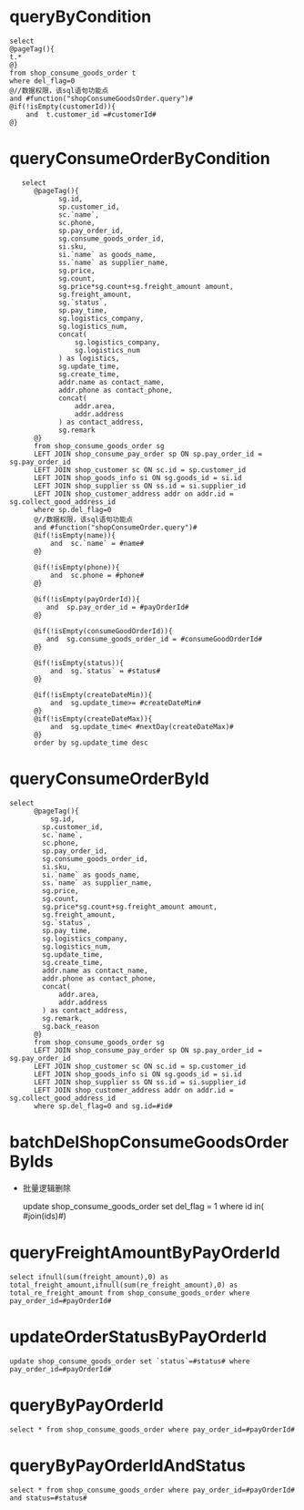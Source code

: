 queryByCondition
===


    select 
    @pageTag(){
    t.*
    @}
    from shop_consume_goods_order t
    where del_flag=0 
    @//数据权限，该sql语句功能点  
    and #function("shopConsumeGoodsOrder.query")#
    @if(!isEmpty(customerId)){
        and  t.customer_id =#customerId#
    @}
    
  
queryConsumeOrderByCondition
===
       select 
          @pageTag(){
          	    sg.id,
                sp.customer_id,
                sc.`name`,
                sc.phone,
                sp.pay_order_id,
                sg.consume_goods_order_id,
                si.sku,
                si.`name` as goods_name,
                ss.`name` as supplier_name,
                sg.price,
                sg.count,
                sg.price*sg.count+sg.freight_amount amount,
                sg.freight_amount,
                sg.`status`,
                sp.pay_time,
                sg.logistics_company,
                sg.logistics_num,
                concat(
                    sg.logistics_company,
                    sg.logistics_num
                ) as logistics,
                sg.update_time,
                sg.create_time,
                addr.name as contact_name,
                addr.phone as contact_phone,
                concat(
                    addr.area,
                    addr.address
                ) as contact_address,
                sg.remark
          @}
          from shop_consume_goods_order sg
          LEFT JOIN shop_consume_pay_order sp ON sp.pay_order_id = sg.pay_order_id
          LEFT JOIN shop_customer sc ON sc.id = sp.customer_id
          LEFT JOIN shop_goods_info si ON sg.goods_id = si.id
          LEFT JOIN shop_supplier ss ON ss.id = si.supplier_id
          LEFT JOIN shop_customer_address addr on addr.id = sg.collect_good_address_id
          where sp.del_flag=0 
          @//数据权限，该sql语句功能点  
          and #function("shopConsumeOrder.query")#
          @if(!isEmpty(name)){
              and  sc.`name` = #name#
          @}
          
          @if(!isEmpty(phone)){
              and  sc.phone = #phone#
          @}
              
          @if(!isEmpty(payOrderId)){
             and  sp.pay_order_id = #payOrderId#
          @}
                  
          @if(!isEmpty(consumeGoodOrderId)){
             and  sg.consume_goods_order_id = #consumeGoodOrderId#
          @}
          
          @if(!isEmpty(status)){
              and  sg.`status` = #status#
          @}
          
          @if(!isEmpty(createDateMin)){
              and  sg.update_time>= #createDateMin#
          @}
          @if(!isEmpty(createDateMax)){
              and  sg.update_time< #nextDay(createDateMax)#
          @}
          order by sg.update_time desc
    
queryConsumeOrderById
===
    select 
          @pageTag(){
              sg.id,
          	sp.customer_id,
          	sc.`name`,
          	sc.phone,
          	sp.pay_order_id,
          	sg.consume_goods_order_id,
          	si.sku,
          	si.`name` as goods_name,
          	ss.`name` as supplier_name,
          	sg.price,
          	sg.count,
          	sg.price*sg.count+sg.freight_amount amount,
          	sg.freight_amount,
          	sg.`status`,
          	sp.pay_time,
          	sg.logistics_company,
            sg.logistics_num,
          	sg.update_time,
          	sg.create_time,
          	addr.name as contact_name,
          	addr.phone as contact_phone,
          	concat(
                addr.area,
                addr.address
            ) as contact_address,
            sg.remark,
            sg.back_reason
          @}
          from shop_consume_goods_order sg
          LEFT JOIN shop_consume_pay_order sp ON sp.pay_order_id = sg.pay_order_id
          LEFT JOIN shop_customer sc ON sc.id = sp.customer_id
          LEFT JOIN shop_goods_info si ON sg.goods_id = si.id
          LEFT JOIN shop_supplier ss ON ss.id = si.supplier_id
          LEFT JOIN shop_customer_address addr on addr.id = sg.collect_good_address_id
          where sp.del_flag=0 and sg.id=#id#



batchDelShopConsumeGoodsOrderByIds
===

* 批量逻辑删除

    update shop_consume_goods_order set del_flag = 1 where id  in( #join(ids)#)
    
    
queryFreightAmountByPayOrderId
===
    select ifnull(sum(freight_amount),0) as total_freight_amount,ifnull(sum(re_freight_amount),0) as total_re_freight_amount from shop_consume_goods_order where pay_order_id=#payOrderId#
    
updateOrderStatusByPayOrderId
===
    update shop_consume_goods_order set `status`=#status# where pay_order_id=#payOrderId#
    
queryByPayOrderId
===
    select * from shop_consume_goods_order where pay_order_id=#payOrderId#
    
queryByPayOrderIdAndStatus
===
    select * from shop_consume_goods_order where pay_order_id=#payOrderId# and status=#status#
    
